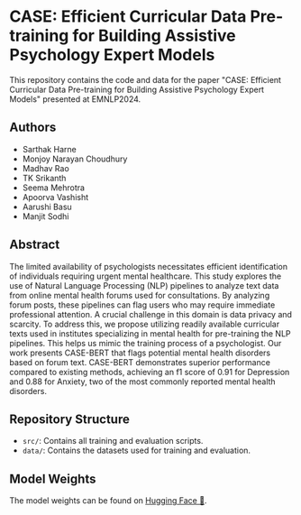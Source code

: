 # CASE: Efficient Curricular Data Pre-training for Building Assistive Psychology Expert Models

This repository contains the code and data for the paper "CASE: Efficient Curricular Data Pre-training for Building Assistive Psychology Expert Models" presented at EMNLP2024.

## Authors

- Sarthak Harne
- Monjoy Narayan Choudhury
- Madhav Rao
- TK Srikanth
- Seema Mehrotra
- Apoorva Vashisht
- Aarushi Basu
- Manjit Sodhi

## Abstract

The limited availability of psychologists necessitates efficient identification of individuals requiring urgent mental healthcare. This study explores the use of Natural Language Processing (NLP) pipelines to analyze text data from online mental health forums used for consultations. By analyzing forum posts, these pipelines can flag users who may require immediate professional attention. A crucial challenge in this domain is data privacy and scarcity. To address this, we propose utilizing readily available curricular texts used in institutes specializing in mental health for pre-training the NLP pipelines. This helps us mimic the training process of a psychologist. Our work presents CASE-BERT that flags potential mental health disorders based on forum text. CASE-BERT demonstrates superior performance compared to existing methods, achieving an f1 score of 0.91 for Depression and 0.88 for Anxiety, two of the most commonly reported mental health disorders.

## Repository Structure

- `src/`: Contains all training and evaluation scripts.
- `data/`: Contains the datasets used for training and evaluation.

## Model Weights

The model weights can be found on [Hugging Face 🤗](https://huggingface.co/sarthakharne/bert-base-pretrain-on-textbooks).
